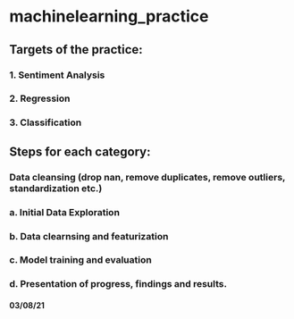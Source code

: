 # machinelearning_practice

## Targets of the practice:

### 1. Sentiment Analysis
### 2. Regression
### 3. Classification

## Steps for each category:

### Data cleansing (drop nan, remove duplicates, remove outliers, standardization etc.)

### a. Initial Data Exploration
### b. Data clearnsing and featurization
### c. Model training and evaluation
### d. Presentation of progress, findings and results.

#### 03/08/21



